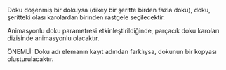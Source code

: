 Doku döşenmiş bir dokuysa (dikey bir şeritte birden fazla doku), doku, şeritteki olası karolardan birinden rastgele seçilecektir.

Animasyonlu doku parametresi etkinleştirildiğinde, parçacık doku karoları dizisinde animasyonlu olacaktır.

ÖNEMLİ: Doku adı elemanın kayıt adından farklıysa, dokunun bir kopyası oluşturulacaktır.